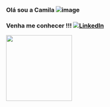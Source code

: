 ### Olá sou a Camila ![image](https://github.com/Camila13Gomes/Camila13Gomes/assets/110426390/accba06b-a357-4831-8a90-907d75b0ce98)

 ### Venha me conhecer !!!  [![LinkedIn](https://img.shields.io/badge/LinkedIn-0077B5?style=for-the-badge&logo=linkedin&logoColor=white)](https://www.linkedin.com/in/camila-gomes-8b647320b/)


<a href="https://github.com/Camila13Gomes">
  <img height=180 align="center" src="https://github-readme-stats.vercel.app/api/top-langs?username=CAMILA13GOMES&layout=compact&langs_count=8&card_width=320" />
</a>
